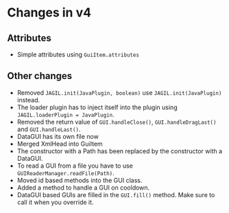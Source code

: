 # Changes in v4

## Attributes
- Simple attributes using ``GuiItem.attributes``

## Other changes
- Removed ``JAGIL.init(JavaPlugin, boolean)`` use ``JAGIL.init(JavaPlugin)`` instead.
- The loader plugin has to inject itself into the plugin using ``JAGIL.loaderPlugin = JavaPlugin``.
- Removed the return value of ``GUI.handleClose()``, ``GUI.handleDragLast()`` and ``GUI.handleLast()``.
- DataGUI has its own file now
- Merged XmlHead into GuiItem
- The constructor with a Path has been replaced by the constructor with a DataGUI.
- To read a GUI from a file you have to use ``GUIReaderManager.readFile(Path)``.
- Moved id based methods into the GUI class.
- Added a method to handle a GUI on cooldown.
- DataGUI based GUIs are filled in the ``GUI.fill()`` method. Make sure to call it when you override it.